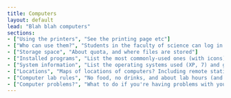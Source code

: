 ```yaml
---
title: Computers
layout: default
lead: "Blah blah computers"
sections:
- ["Using the printers", "See the printing page etc"]
- ["Who can use them?", "Students in the faculty of science can log in using their McGill email and password, because they've paid the 21st century fund. Students not in the faculty of science can open an account with us for $30 (includes 1500 [print credits](printing.html)); otherwise, they will be able to log in but won't have access to the Internet."]
- ["Storage space", "About quota, and where files are stored"]
- ["Installed programs", "List the most commonly-used ones (with icons) and explain the policy on installing new things (you can't, run it off your USB or something etc)"]
- ["System information", "List the operating systems used (XP, 7) and give some hardware information etc"]
- ["Locations", "Maps of locations of computers? Including remote stations"]
- ["Computer lab rules", "No food, no drinks, and about lab hours (and who gets after-hours access)"]
- ["Computer problems?", "What to do if you're having problems with your computer or think you're infected with malware. Basically come by the office or send us an email if you're at a remote station"]
---
```

